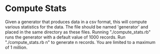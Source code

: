 # Compute Stats

Given a generator that produces data in a csv format, this will compute various statistics for the data. The file should be named 'generator' and placed in the same directory as these files. Running "./compute_stats.rb" runs the generator with a default value of 1000 records. Run "./compute_stats.rb n" to generate n records. You are limited to a maximum of 1 million.
